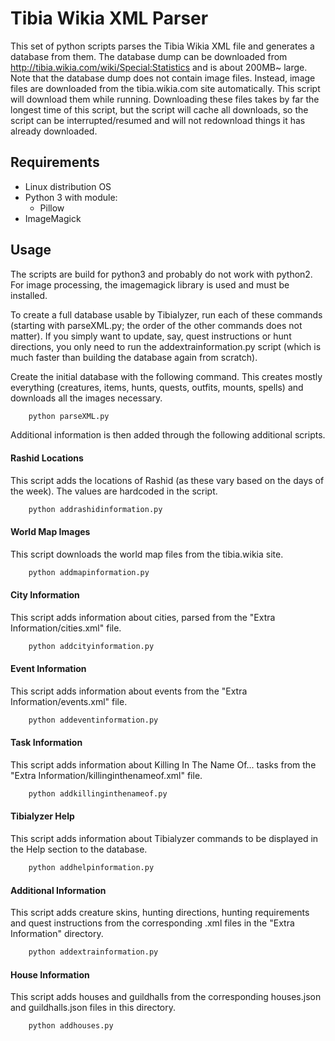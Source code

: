 # Tibia Wikia XML Parser

This set of python scripts parses the Tibia Wikia XML file and generates a database from them. The database dump can be downloaded from http://tibia.wikia.com/wiki/Special:Statistics and is about 200MB~ large. Note that the database dump does not contain image files. Instead, image files are downloaded from the tibia.wikia.com site automatically. This script will download them while running. Downloading these files takes by far the longest time of this script, but the script will cache all downloads, so the script can be interrupted/resumed and will not redownload things it has already downloaded.

## Requirements
* Linux distribution OS
* Python 3 with module:
    * Pillow
* ImageMagick

## Usage
The scripts are build for python3 and probably do not work with python2. For image processing, the imagemagick library is used and must be installed.

To create a full database usable by Tibialyzer, run each of these commands (starting with parseXML.py; the order of the other commands does not matter). If you simply want to update, say, quest instructions or hunt directions, you only need to run the addextrainformation.py script (which is much faster than building the database again from scratch).

Create the initial database with the following command. This creates mostly everything (creatures, items, hunts, quests, outfits, mounts, spells) and downloads all the images necessary.
```bash
	python parseXML.py
```
Additional information is then added through the following additional scripts.

#### Rashid Locations
This script adds the locations of Rashid (as these vary based on the days of the week). The values are hardcoded in the script.
```bash
	python addrashidinformation.py
```
#### World Map Images
This script downloads the world map files from the tibia.wikia site.
```bash
	python addmapinformation.py
```
#### City Information
This script adds information about cities, parsed from the "Extra Information/cities.xml" file.
```bash
	python addcityinformation.py
```
#### Event Information
This script adds information about events from the "Extra Information/events.xml" file.
```bash
	python addeventinformation.py
```
#### Task Information
This script adds information about Killing In The Name Of... tasks from the "Extra Information/killinginthenameof.xml" file.
```bash
	python addkillinginthenameof.py
```
#### Tibialyzer Help
This script adds information about Tibialyzer commands to be displayed in the Help section to the database.
```bash
	python addhelpinformation.py
```
#### Additional Information
This script adds creature skins, hunting directions, hunting requirements and quest instructions from the corresponding .xml files in the "Extra Information" directory.
```bash
	python addextrainformation.py
```

#### House Information
This script adds houses and guildhalls from the corresponding houses.json and guildhalls.json files in this directory.
```bash
	python addhouses.py
```
